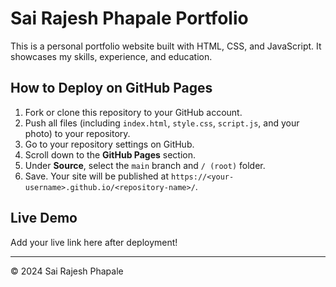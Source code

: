 # Sai Rajesh Phapale Portfolio

This is a personal portfolio website built with HTML, CSS, and JavaScript. It showcases my skills, experience, and education.

## How to Deploy on GitHub Pages

1. Fork or clone this repository to your GitHub account.
2. Push all files (including `index.html`, `style.css`, `script.js`, and your photo) to your repository.
3. Go to your repository settings on GitHub.
4. Scroll down to the **GitHub Pages** section.
5. Under **Source**, select the `main` branch and `/ (root)` folder.
6. Save. Your site will be published at `https://<your-username>.github.io/<repository-name>/`.

## Live Demo
Add your live link here after deployment!

---

© 2024 Sai Rajesh Phapale 